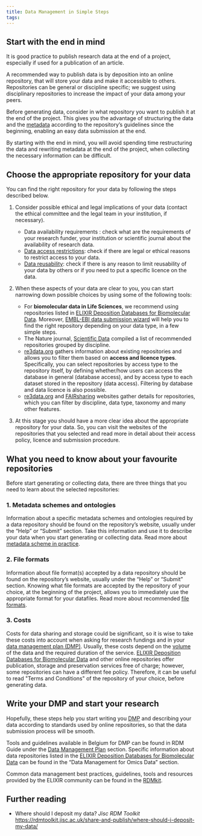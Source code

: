 ```yaml
---
title: Data Management in Simple Steps
tags:
---
```


## Start with the end in mind
It is good practice to publish research data at the end of a project, especially if used for a publication of an article.

A recommended way to publish data is by deposition into an online repository, that will store your data and make it accessible to others. Repositories can be general or discipline specific; we suggest using disciplinary repositories to increase the impact of your data among your peers.

Before generating data, consider in what repository you want to publish it at the end of the project. This gives you the advantage of structuring the data and the [metadata](metadata) according to the repository’s guidelines since the beginning, enabling an easy data submission at the end.

By starting with the end in mind, you will avoid spending time restructuring the data and rewriting metadata at the end of the project, when collecting the necessary information can be difficult.

## Choose the appropriate repository for your data
You can find the right repository for your data by following the steps described below.

1.  Consider possible ethical and legal implications of your data (contact the ethical committee and the legal team in your institution, if necessary).

    * Data availability requirements : check what are the requirements of your research funder, your institution or scientific journal about the availability of research data.
    * [Data access restrictions](data_publication): check if there are legal or ethical reasons to restrict access to your data.
    * [Data reusability](data_licences): check if there is any reason to limit reusability of your data by others or if you need to put a specific licence on the data.


2.  When these aspects of your data are clear to you, you can start narrowing down possible choices by using some of the following tools:
    * For **biomolecular data in Life Sciences**, we recommend using repositories listed in [ELIXIR Deposition Databases for Biomolecular Data](https://elixir-europe.org/platforms/data/elixir-deposition-databases). Moreover, [EMBL-EBI data submission wizard](https://www.ebi.ac.uk/submission/) will help you to find the right repository depending on your data type, in a few simple steps.
    * The Nature journal, [Scientific Data](https://www.nature.com/sdata/policies/repositories) compiled a list of recommended repositories grouped by discipline.
    * [re3data.org](https://www.re3data.org/search?query=) gathers information about existing repositories and allows you to filter them based on **access and licence types**. Specifically, you can select repositories by access type to the repository itself, by defining whether/how users can access the database in general (database access), and by access type to each dataset stored in the repository (data access). Filtering by database and data licence is also possible.
    * [re3data.org](https://www.re3data.org/search?query=) and [FAIRsharing](https://fairsharing.org/databases/) websites gather details for repositories, which you can filter by discipline, data type, taxonomy and many other features.


3. At this stage you should have a more clear idea about the appropriate repository for your data. So, you can visit the websites of the repositories that you selected and read more in detail about their access policy, licence and submission procedure.

## What you need to know about your favourite repositories
Before start generating or collecting data, there are three things that you need to learn about the selected repositories:

### 1. Metadata schemes and ontologies
Information about a specific metadata schemes and ontologies required by a data repository should be found on the repository’s website, usually under the “Help” or “Submit” section. Take this information and use it to describe your data when you start generating or collecting data. Read more about [metadata scheme in practice](metadata_in_practice).

### 2. File formats
Information about file format(s) accepted by a data repository should be found on the repository’s website, usually under the “Help” or “Submit” section. Knowing what file formats are accepted by the repository of your choice, at the beginning of the project, allows you to immediately use the appropriate format for your datafiles. Read more about recommended [file formats](file_formats).

### 3. Costs
Costs for data sharing and storage could be significant, so it is wise to take these costs into account when asking for research fundings and in your [data management plan (DMP)](about_DMP). Usually, these costs depend on the [volume](data_volume) of the data and the required duration of the service. [ELIXIR Deposition Databases for Biomolecular Data](https://elixir-europe.org/platforms/data/elixir-deposition-databases) and other online repositories offer publication, storage and preservation services free of charge; however, some repositories can have a different fee policy. Therefore, it can be useful to read "Terms and Conditions" of the repository of your choice, before generating data.

## Write your DMP and start your research
Hopefully, these steps help you start writing you [DMP](about_DMP) and describing your data according to standards used by online repositories, so that the data submission process will be smooth.

Tools and guidelines available in Belgium for DMP can be found in RDM Guide under the [Data Management Plan](about_DMP) section. Specific information about data repositories listed in the [ELIXIR Deposition Databases for Biomolecular Data](https://elixir-europe.org/platforms/data/elixir-deposition-databases) can be found in the “Data Management for Omics Data” section.

Common data management best practices, guidelines, tools and resources provided by the ELIXIR community can be found in the [RDMkit](https://rdmkit.elixir-europe.org/index.html).

## Further reading
* Where should I deposit my data? *Jisc RDM Toolkit* https://rdmtoolkit.jisc.ac.uk/share-and-publish/where-should-i-deposit-my-data/
